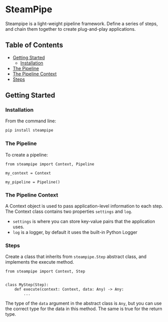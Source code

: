 # SteamPipe
Steampipe is a light-weight pipeline framework. Define a series of steps, and chain them together to create plug-and-play applications.

## Table of Contents
* [Getting Started](#getting-started)
    * [Installation](#installation)
* [The Pipeline](#the-pipeline)
* [The Pipeline Context](#the-pipeline-context)
* [Steps](steps)

## Getting Started

### Installation

From the command line:
```sh
pip install steampipe
```

### The Pipeline

To create a pipeline:

```
from steampipe import Context, Pipeline

my_context = Context

my_pipeline = Pipeline()
```

### The Pipeline Context
A Context object is used to pass application-level information to each step. The Context class contains two properties `settings` and `log`.

* `settings` is where you can store key-value pairs that the application uses.
* `log` is a logger, by default it uses the built-in Python Logger

### Steps
Create a class that inherits from `steampipe.Step` abstract class, and implements the execute method.

```
from steampipe import Context, Step


class MyStep(Step):
    def execute(context: Context, data: Any) -> Any:
        ...
```

The type of the `data` argument in the abstract class is `Any`, but you can use the correct type for the data in this method. The same is true for the return type.